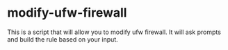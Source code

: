 # modify-ufw-firewall
This is a script that will allow you to modify ufw firewall. It will ask prompts and build the rule based on your input.
